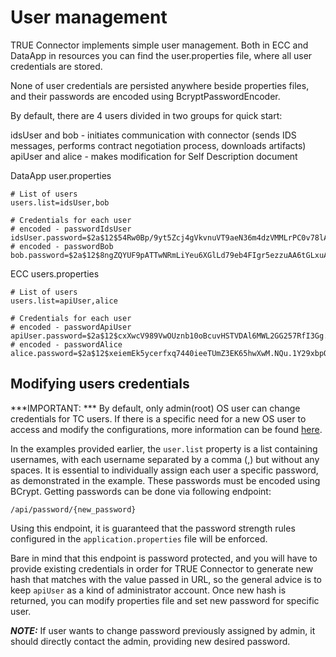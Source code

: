 # User management

TRUE Connector implements simple user management. Both in ECC and DataApp in resources you can find the user.properties file, where all user credentials are stored. 

None of user credentials are persisted anywhere beside properties files, and their passwords are encoded using BcryptPasswordEncoder.

By default, there are 4 users divided in two groups for quick start:

idsUser and bob - initiates communication with connector (sends IDS messages, performs contract negotiation process, downloads artifacts)
apiUser and alice - makes modification for Self Description document

DataApp user.properties

```
# List of users
users.list=idsUser,bob

# Credentials for each user
# encoded - passwordIdsUser
idsUser.password=$2a$12$54Rw0Bp/9yt5Zcj4gVkvnuVT9aeN36m4dzVMMLrPC0v78lAOQo9te
# encoded - passwordBob
bob.password=$2a$12$8ngZQYUF9pATTwNRmLiYeu6XGlLd79eb4FIgr5ezzuAA6tGLxuAyy

```

ECC users.properties

```
# List of users
users.list=apiUser,alice

# Credentials for each user
# encoded - passwordApiUser
apiUser.password=$2a$12$cxXwcV989VwOUznb10oBcuvHSTVDAl6MWL2GG257RfI3Gg.J8Qvnu
# encoded - passwordAlice
alice.password=$2a$12$xeiemEk5ycerfxq7440ieeTUmZ3EK65hwXwM.NQu.1Y29xbpOMVyq
```

## Modifying users credentials

 
***IMPORTANT: *** By default, only admin(root) OS user can change credentials for TC users. If there is a specific need for a new OS user to access and modify the configurations, more information can be found [here](./advancedConfiguration/manage-os-users.md).


In the examples provided earlier, the `user.list` property is a list containing usernames, with each username separated by a comma (,) but without any spaces. It is essential to individually assign each user a specific password, as demonstrated in the example. These passwords must be encoded using BCrypt. Getting passwords can be done via following endpoint:

```
/api/password/{new_password}
```


Using this endpoint, it is guaranteed that the password strength rules configured in the `application.properties` file will be enforced.

Bare in mind that this endpoint is password protected, and you will have to provide existing credentials in order for TRUE Connector to generate new hash that matches with the value passed in URL, so the general advice is to keep `apiUser` as a kind of administrator account. Once new hash is returned, you can modify properties file and set new password for specific user.

***NOTE:*** If user wants to change password previously assigned by admin, it should directly contact the admin, providing new desired password.